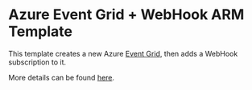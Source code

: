 # Azure Event Grid + WebHook ARM Template

This template creates a new Azure [Event Grid](https://docs.microsoft.com/en-us/azure/event-grid/overview),
then adds a WebHook subscription to it.

More details can be found [here](http://winterdom.com/2017/08/17/eventgrid-webhook-arm-template.html).